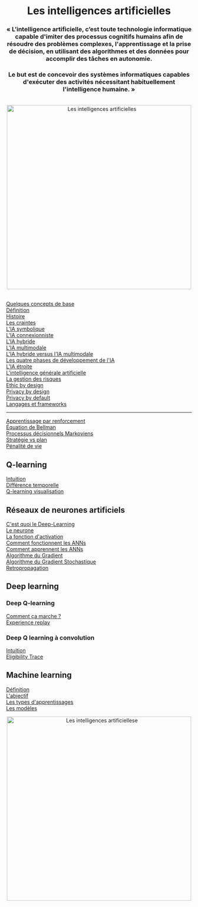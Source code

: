 <h1 align="center">Les intelligences artificielles</h1>

<div align="center">
    <h3>« L’intelligence artificielle, c’est toute technologie informatique capable d'imiter des processus cognitifs humains afin de résoudre des problèmes complexes, l'apprentissage et la prise de décision, en utilisant des algorithmes et des données pour accomplir des tâches en autonomie.</h4>
    <h3>Le but est de concevoir des systèmes informatiques capables d'exécuter des activités nécessitant habituellement l'intelligence humaine. »</h4>
    <br>
    <a href="../">
        <img src="https://maze-guru.oss-accelerate.aliyuncs.com/image/AE493CE96966A0AB67A85A38E639F14F-01.jpg" title="Les intelligences artificielles" alt="Les intelligences artificielles" height="500px">
    </a>
</div>
<br>

[Quelques concepts de base](basics/basicConcepts "Quelques concepts pour comprendre ce qu'est qu'une intelligence artificielle")  
[Définition](basics/define "Qu'est-ce qu'une intelligence artificielle")   
[Histoire](basics/history "L'histoire de l'intelligence artificielle (dates clés)")   
[Les craintes](basics/fears "Les caintes face à l'IA")   
[L'IA symbolique](basics/sai "L'IA symbolique")  
[L'IA connexionniste](basics/cai 'Le réseau de neurones profond')  
[L'IA hybride](basics/hai "L'intelligence artificielle hybride")  
[L'IA multimodale](basics/mai "L'intelligence artificielle multimodale")  
[L'IA hybride versus l'IA multimodale](basics/haiVsMai/ "L'intelligence artificielle hybride vs l'IA multimodale")  
[Les quatre phases de développement de l'IA](basics/aiDevelopmentPeriods "Les quates grandes phases de l'intelligence artificielle")  
[L'IA étroite](basics/weakAI "Weak AI = Narrow AI (IA étroite)")  
[L'intelligence générale artificielle](basics/agi "Intelligence générale artificielle = IA forte")  
[La gestion des risques](basics/riskManagement "La gestion des risques")  
[Ethic by design](basics/ethicByDesign "Ethic by design")  
[Privacy by design](basics/privacyByDesign "Privacy by design")  
[Privacy by default](basics/privacyByDefault "Privacy by default")  
[Langages et frameworks](basics/languagesAndFrameworks "Langages et frameworks")  
___

[Apprentissage par renforcement](reinforcementLearning "Apprentissage par renforcement")  
[Équation de Bellman](BellmanEquation "Équation de Bellman")  
[Processus décisionnels Markoviens](processusDeDecisionMarkoviens "Processus décisionnels Markoviens")  
[Stratégie vs plan](StatégieVSplan "Stratégie vs plan")  
[Pénalité de vie](PenaliteDeVie "Pénalité de vie")  

## **Q-learning**  
[Intuition](Q-learningIntuition "Q-Learning, Intuition")  
[Différence temporelle](timeDifference "Différence temporelle")  
[Q-learning visualisation](Q-learningVisualisaition "Q-learning visualisation")  

## **Réseaux de neurones artificiels**  
[C'est quoi le Deep-Learning](ArtificiallNeuralNetwork/WhatsDeepLearning  "C'est quoi l'apprentissage profond")  
[Le neurone](ArtificiallNeuralNetwork/Neuron "Le neurone")  
[La fonction d'activation](ArtificiallNeuralNetwork/activationFunction "La fonction d'activation")  
[Comment fonctionnent les ANNs](ArtificiallNeuralNetwork/HowANNswork "Comment fonctionnenet les réseaux de neurones artificiels")  
[Comment apprennent les ANNs](ArtificiallNeuralNetwork/HowANNsLearn "Comment apprennent les réseaux de neurones artificiels")  
[Algorithme du Gradient](ArtificiallNeuralNetwork/gradientAlgorithm "Mettre à jour les poids avec l'algorithme du Gradient")  
[Algorithme du Gradient Stochastique](ArtificiallNeuralNetwork/stochasticGradientAlgorithm "Algorithme du Gradient Stochastique")  
[Retropropagation](ArtificiallNeuralNetwork/Retropropagation "La retropropagation")

<!-- ##**Réseau de neurone à convolution**
[Définition]( 'Qu'est qu'un réseau de neurone à convolution)  
[Convolution]()  
[Couche ReLU]()  
[Pooling]()  
[Flattening]()  
[Full conection]()  
[Fonction `softmax` et entropie croisée]() -->

## **Deep learning**
### **Deep Q-learning**
[Comment ça marche ?](Deep_Q-Learning_intuition/ccm "Comment ça marche")    
[Experience replay](Deep_Q-Learning_intuition/experienceReplay "Experience replay")  

### **Deep Q learning à convolution**
[Intuition](Convolutional_Deep_Q-learning/Intuition)    
[Eligibility Trace](Convolutional_Deep_Q-learning/eligibilityTrace "n-step Q-Learning")  

## **Machine learning**
[Définition](machineLearning/definition "Définition de l'apprentissage automatique")  
[L'abjectif](machineLearning/goal "L'objectif recherché en l'apprentissage automatique")  
[Les types d'apprentissages](machineLearning/typesOfLearning "Les types d'apprentissage")  
[Les modèles](machineLearning/models "Les modèles de machine learning")  
<!-- [Les biais](machineLearning/bias "Les biais") -->

<div align="center">
    <a href="../">
        <img src="https://cdn.maze.guru/image/CBFBD5C06B5DDDDB65DDA86552C889BC-01.jpg" alt="Les intelligences artificiellese" title="Les intelligences artificielles" height="500px">
    </a>
</div>
